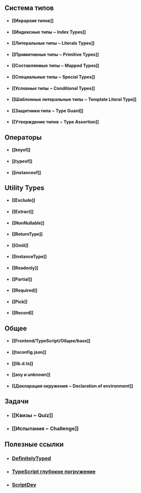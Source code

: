 ## Система типов
- #### [[Иерархия типов]]
- #### [[Индексные типы ~ Index Types]]
- #### [[Литеральные типы ~ Literals Types]]
- #### [[Примитивные типы ~ Primitive Types]]
- #### [[Составляемые типы ~ Mapped Types]]
- #### [[Специальные типы ~ Special Types]]  
- #### [[Условные типы ~ Conditional Types]]
- #### [[Шаблонные литеральные типы ~ Template Literal Type]]
- #### [[Защитники типа ~ Type Guard]]
- #### [[Утверждение типов ~ Type Assertion]]

## Операторы
- #### [[keyof]]
- #### [[typeof]]
- #### [[instanceof]]

## Utility Types
- #### [[Exclude]]
- #### [[Extract]]
- #### [[NonNullable]]
- #### [[ReturnType]]
- #### [[Omit]]
- #### [[InstanceType]]
- #### [[Readonly]]
- #### [[Partial]]
- #### [[Required]]
- #### [[Pick]]
- #### [[Record]]

## Общее
- #### [[Frontend/TypeScript/Общее/base]]
- #### [[tsconfig.json]]
- #### [[lib.d.ts]]
- #### [[any и unknown]]
- #### [[Декларация окружения ~ Declaration of environment]]

## Задачи
- ### [[Квизы ~ Quiz]]
- ### [[Испытания ~ Challenge]]

## Полезные ссылки
- ### [DefinitelyTyped](https://github.com/DefinitelyTyped/DefinitelyTyped)
- ### [TypeScript  глубокое погружение](https://igorfonin.gitbook.io/typescript-book-ru/typescript-type-system/callable#newable)
- ### [ScriptDev](https://scriptdev.ru/guide/)
